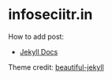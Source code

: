 # infoseciitr.in

How to add post:
* [Jekyll Docs](https://jekyllrb.com/docs/posts/)





Theme credit: [beautiful-jekyll](https://github.com/daattali/beautiful-jekyll)